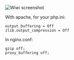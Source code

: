 ![Wiwi screenshot](https://raw.github.com/c2is/basicControlsWui/flatSkin/doc/screen.png "Preview")

With apache, for your php.ini:
```
output_buffering = Off 
zlib.output_compression = Off 
```

In nginx.conf:
```
gzip off; 
proxy_buffering off; 
```
